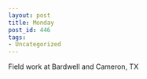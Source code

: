 ```yaml
---
layout: post
title: Monday
post_id: 446
tags: 
- Uncategorized
---
```


Field work at Bardwell and Cameron, TX